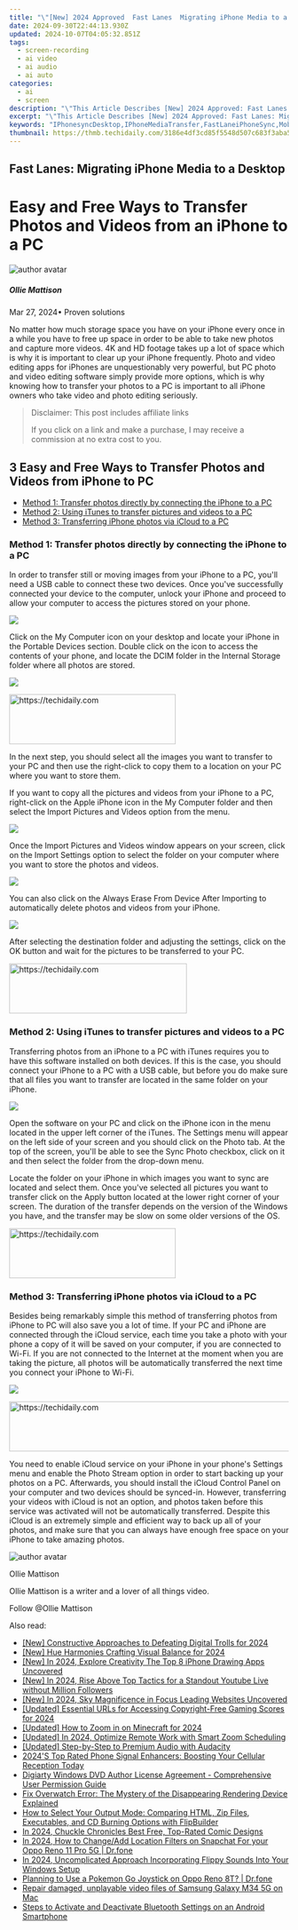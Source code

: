 ```yaml
---
title: "\"[New] 2024 Approved  Fast Lanes  Migrating iPhone Media to a Desktop\""
date: 2024-09-30T22:44:13.930Z
updated: 2024-10-07T04:05:32.851Z
tags: 
  - screen-recording
  - ai video
  - ai audio
  - ai auto
categories: 
  - ai
  - screen
description: "\"This Article Describes [New] 2024 Approved: Fast Lanes: Migrating iPhone Media to a Desktop\""
excerpt: "\"This Article Describes [New] 2024 Approved: Fast Lanes: Migrating iPhone Media to a Desktop\""
keywords: "IPhonesyncDesktop,IPhoneMediaTransfer,FastLaneiPhoneSync,MobileContentDesktop,QuickMigrationApp,IOSMediaToDesktop,PhoneDataDesktopPortal"
thumbnail: https://thmb.techidaily.com/3186e4df3cd85f5548d507c683f3aba596cb59805e7e3afa70cfb9fc8a32b29d.jpg
---
```


## Fast Lanes: Migrating iPhone Media to a Desktop

# Easy and Free Ways to Transfer Photos and Videos from an iPhone to a PC

![author avatar](https://images.wondershare.com/filmora/article-images/ollie-mattison.jpg)

##### Ollie Mattison

 Mar 27, 2024• Proven solutions

 No matter how much storage space you have on your iPhone every once in a while you have to free up space in order to be able to take new photos and capture more videos. 4K and HD footage takes up a lot of space which is why it is important to clear up your iPhone frequently. Photo and video editing apps for iPhones are unquestionably very powerful, but PC photo and video editing software simply provide more options, which is why knowing how to transfer your photos to a PC is important to all iPhone owners who take video and photo editing seriously.

>  Disclaimer: This post includes affiliate links
>
>  If you click on a link and make a purchase, I may receive a commission at no extra cost to you.
>

## 3 Easy and Free Ways to Transfer Photos and Videos from iPhone to PC

* [Method 1: Transfer photos directly by connecting the iPhone to a PC](#part1)
* [Method 2: Using iTunes to transfer pictures and videos to a PC](#part2)
* [Method 3: Transferring iPhone photos via iCloud to a PC](#part3)

### Method 1: Transfer photos directly by connecting the iPhone to a PC

 In order to transfer still or moving images from your iPhone to a PC, you'll need a USB cable to connect these two devices. Once you've successfully connected your device to the computer, unlock your iPhone and proceed to allow your computer to access the pictures stored on your phone.

![](https://images.wondershare.com/filmora/article-images/transfer-iphone-photo-to-pc-1.jpg)

 Click on the My Computer icon on your desktop and locate your iPhone in the Portable Devices section. Double click on the icon to access the contents of your phone, and locate the DCIM folder in the Internal Storage folder where all photos are stored.

![](https://images.wondershare.com/filmora/article-images/transfer-iphone-photo-to-pc-2.jpg)

<!-- affiliate ads begin -->
<a href="https://aligracehair.sjv.io/c/5597632/1972679/19272" target="_top" id="1972679">
  <img src="//a.impactradius-go.com/display-ad/19272-1972679" border="0" alt="https://techidaily.com" width="300" height="90"/>
</a>
<img height="0" width="0" src="https://aligracehair.sjv.io/i/5597632/1972679/19272" style="position:absolute;visibility:hidden;" border="0" />
<!-- affiliate ads end -->

 In the next step, you should select all the images you want to transfer to your PC and then use the right-click to copy them to a location on your PC where you want to store them.

 If you want to copy all the pictures and videos from your iPhone to a PC, right-click on the Apple iPhone icon in the My Computer folder and then select the Import Pictures and Videos option from the menu.

![](https://images.wondershare.com/filmora/article-images/transfer-iphone-photo-to-pc-3.jpg)

 Once the Import Pictures and Videos window appears on your screen, click on the Import Settings option to select the folder on your computer where you want to store the photos and videos.

![](https://images.wondershare.com/filmora/article-images/transfer-iphone-photo-to-pc-4.jpg)

 You can also click on the Always Erase From Device After Importing to automatically delete photos and videos from your iPhone.

![](https://images.wondershare.com/filmora/article-images/transfer-iphone-photo-to-pc-5.jpg)

 After selecting the destination folder and adjusting the settings, click on the OK button and wait for the pictures to be transferred to your PC.

<!-- affiliate ads begin -->
<a href="https://bluettius.sjv.io/c/5597632/2139117/17108" target="_top" id="2139117">
  <img src="//a.impactradius-go.com/display-ad/17108-2139117" border="0" alt="https://techidaily.com" width="320" height="90"/>
</a>
<img height="0" width="0" src="https://bluettius.sjv.io/i/5597632/2139117/17108" style="position:absolute;visibility:hidden;" border="0" />
<!-- affiliate ads end -->

### Method 2: Using iTunes to transfer pictures and videos to a PC

 Transferring photos from an iPhone to a PC with iTunes requires you to have this software installed on both devices. If this is the case, you should connect your iPhone to a PC with a USB cable, but before you do make sure that all files you want to transfer are located in the same folder on your iPhone.

![](https://images.wondershare.com/filmora/article-images/transfer-photo-from-iphone-to-pc.jpg)

 Open the software on your PC and click on the iPhone icon in the menu located in the upper left corner of the iTunes. The Settings menu will appear on the left side of your screen and you should click on the Photo tab. At the top of the screen, you'll be able to see the Sync Photo checkbox, click on it and then select the folder from the drop-down menu.

 Locate the folder on your iPhone in which images you want to sync are located and select them. Once you've selected all pictures you want to transfer click on the Apply button located at the lower right corner of your screen. The duration of the transfer depends on the version of the Windows you have, and the transfer may be slow on some older versions of the OS.

<!-- affiliate ads begin -->
<a href="https://aligracehair.sjv.io/c/5597632/1938716/19272" target="_top" id="1938716">
  <img src="//a.impactradius-go.com/display-ad/19272-1938716" border="0" alt="https://techidaily.com" width="300" height="90"/>
</a>
<img height="0" width="0" src="https://aligracehair.sjv.io/i/5597632/1938716/19272" style="position:absolute;visibility:hidden;" border="0" />
<!-- affiliate ads end -->

### Method 3: Transferring iPhone photos via iCloud to a PC

 Besides being remarkably simple this method of transferring photos from iPhone to PC will also save you a lot of time. If your PC and iPhone are connected through the iCloud service, each time you take a photo with your phone a copy of it will be saved on your computer, if you are connected to Wi-Fi. If you are not connected to the Internet at the moment when you are taking the picture, all photos will be automatically transferred the next time you connect your iPhone to Wi-Fi.

![](https://images.wondershare.com/filmora/article-images/icloud-photo-from-iphone-to-pc.jpg)

<!-- affiliate ads begin -->
<a href="https://appsumo.8odi.net/c/5597632/2118305/7443" target="_top" id="2118305">
  <img src="//a.impactradius-go.com/display-ad/7443-2118305" border="0" alt="https://techidaily.com" width="728" height="90"/>
</a>
<img height="0" width="0" src="https://appsumo.8odi.net/i/5597632/2118305/7443" style="position:absolute;visibility:hidden;" border="0" />
<!-- affiliate ads end -->

 You need to enable iCloud service on your iPhone in your phone's Settings menu and enable the Photo Stream option in order to start backing up your photos on a PC. Afterwards, you should install the iCloud Control Panel on your computer and two devices should be synced-in. However, transferring your videos with iCloud is not an option, and photos taken before this service was activated will not be automatically transferred. Despite this iCloud is an extremely simple and efficient way to back up all of your photos, and make sure that you can always have enough free space on your iPhone to take amazing photos.

![author avatar](https://images.wondershare.com/filmora/article-images/ollie-mattison.jpg)

Ollie Mattison

Ollie Mattison is a writer and a lover of all things video.

Follow @Ollie Mattison


<ins class="adsbygoogle"
     style="display:block"
     data-ad-format="autorelaxed"
     data-ad-client="ca-pub-7571918770474297"
     data-ad-slot="1223367746"></ins>



<ins class="adsbygoogle"
     style="display:block"
     data-ad-client="ca-pub-7571918770474297"
     data-ad-slot="8358498916"
     data-ad-format="auto"
     data-full-width-responsive="true"></ins>


<span class="atpl-alsoreadstyle">Also read:</span>
<div><ul>
<li><a href="https://facebook-record-videos.techidaily.com/new-constructive-approaches-to-defeating-digital-trolls-for-2024/"><u>[New] Constructive Approaches to Defeating Digital Trolls for 2024</u></a></li>
<li><a href="https://fox-friendly.techidaily.com/new-hue-harmonies-crafting-visual-balance-for-2024/"><u>[New] Hue Harmonies Crafting Visual Balance for 2024</u></a></li>
<li><a href="https://fox-friendly.techidaily.com/new-in-2024-explore-creativity-the-top-8-iphone-drawing-apps-uncovered/"><u>[New] In 2024, Explore Creativity The Top 8 iPhone Drawing Apps Uncovered</u></a></li>
<li><a href="https://fox-friendly.techidaily.com/new-in-2024-rise-above-top-tactics-for-a-standout-youtube-live-without-million-followers/"><u>[New] In 2024, Rise Above Top Tactics for a Standout Youtube Live without Million Followers</u></a></li>
<li><a href="https://fox-friendly.techidaily.com/new-in-2024-sky-magnificence-in-focus-leading-websites-uncovered/"><u>[New] In 2024, Sky Magnificence in Focus Leading Websites Uncovered</u></a></li>
<li><a href="https://fox-friendly.techidaily.com/updated-essential-urls-for-accessing-copyright-free-gaming-scores-for-2024/"><u>[Updated] Essential URLs for Accessing Copyright-Free Gaming Scores for 2024</u></a></li>
<li><a href="https://fox-friendly.techidaily.com/updated-how-to-zoom-in-on-minecraft-for-2024/"><u>[Updated] How to Zoom in on Minecraft for 2024</u></a></li>
<li><a href="https://screen-sharing-recording.techidaily.com/updated-in-2024-optimize-remote-work-with-smart-zoom-scheduling/"><u>[Updated] In 2024, Optimize Remote Work with Smart Zoom Scheduling</u></a></li>
<li><a href="https://fox-friendly.techidaily.com/updated-step-by-step-to-premium-audio-with-audacity/"><u>[Updated] Step-by-Step to Premium Audio with Audacity</u></a></li>
<li><a href="https://buynow-reviews.techidaily.com/1722768102985-2024s-top-rated-phone-signal-enhancers-boosting-your-cellular-reception-today/"><u>2024'S Top Rated Phone Signal Enhancers: Boosting Your Cellular Reception Today</u></a></li>
<li><a href="https://some-guidance.techidaily.com/digiarty-windows-dvd-author-license-agreement-comprehensive-user-permission-guide/"><u>Digiarty Windows DVD Author License Agreement - Comprehensive User Permission Guide</u></a></li>
<li><a href="https://win-howtos.techidaily.com/fix-overwatch-error-the-mystery-of-the-disappearing-rendering-device-explained/"><u>Fix Overwatch Error: The Mystery of the Disappearing Rendering Device Explained</u></a></li>
<li><a href="https://fox-useful.techidaily.com/how-to-select-your-output-mode-comparing-html-zip-files-executables-and-cd-burning-options-with-flipbuilder/"><u>How to Select Your Output Mode: Comparing HTML, Zip Files, Executables, and CD Burning Options with FlipBuilder</u></a></li>
<li><a href="https://fox-friendly.techidaily.com/in-2024-chuckle-chronicles-best-free-top-rated-comic-designs/"><u>In 2024, Chuckle Chronicles Best Free, Top-Rated Comic Designs</u></a></li>
<li><a href="https://location-social.techidaily.com/in-2024-how-to-changeadd-location-filters-on-snapchat-for-your-oppo-reno-11-pro-5g-drfone-by-drfone-virtual-android/"><u>In 2024, How to Change/Add Location Filters on Snapchat For your Oppo Reno 11 Pro 5G | Dr.fone</u></a></li>
<li><a href="https://fox-friendly.techidaily.com/in-2024-uncomplicated-approach-incorporating-flippy-sounds-into-your-windows-setup/"><u>In 2024, Uncomplicated Approach Incorporating Flippy Sounds Into Your Windows Setup</u></a></li>
<li><a href="https://android-pokemon-go.techidaily.com/planning-to-use-a-pokemon-go-joystick-on-oppo-reno-8t-drfone-by-drfone-virtual-android/"><u>Planning to Use a Pokemon Go Joystick on Oppo Reno 8T? | Dr.fone</u></a></li>
<li><a href="https://techidaily.com/repair-damaged-unplayable-video-files-of-samsung-galaxy-m34-5g-on-mac-by-stellar-video-repair-mobile-video-repair/"><u>Repair damaged, unplayable video files of Samsung Galaxy M34 5G on Mac</u></a></li>
<li><a href="https://hardware-updates.techidaily.com/steps-to-activate-and-deactivate-bluetooth-settings-on-an-android-smartphone/"><u>Steps to Activate and Deactivate Bluetooth Settings on an Android Smartphone</u></a></li>
</ul></div>


